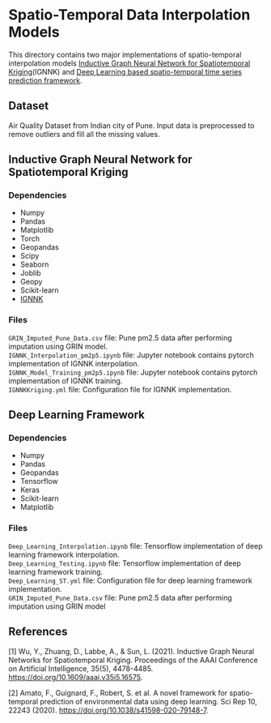 # Spatio-Temporal Data Interpolation Models

This directory contains two major implementations of spatio-temporal interpolation models [Inductive Graph Neural Network for Spatiotemporal Kriging](https://ojs.aaai.org/index.php/AAAI/article/view/16575)(IGNNK) and [Deep Learning based spatio-temporal time series prediction framework](https://www.nature.com/articles/s41598-020-79148-7). 

## Dataset
Air Quality Dataset from Indian city of Pune. Input data is preprocessed to remove outliers and fill all the missing values.


## Inductive Graph Neural Network for Spatiotemporal Kriging


### Dependencies
- Numpy
- Pandas
- Matplotlib
- Torch
- Geopandas
- Scipy
- Seaborn
- Joblib
- Geopy
- Scikit-learn
- [IGNNK](https://github.com/Kaimaoge/IGNNK)

### Files
`GRIN_Imputed_Pune_Data.csv` file: Pune pm2.5 data after performing imputation using GRIN model.\
`IGNNK_Interpolation_pm2p5.ipynb` file: Jupyter notebook contains pytorch implementation of IGNNK interpolation.\
`IGNNK_Model_Training_pm2p5.ipynb` file: Jupyter notebook contains pytorch implementation of IGNNK training.\
`IGNNKKriging.yml` file: Configuration file for IGNNK implementation.

## Deep Learning Framework

### Dependencies
- Numpy
- Pandas
- Geopandas
- Tensorflow
- Keras
- Scikit-learn
- Matplotlib

### Files
`Deep_Learning_Interpolation.ipynb` file: Tensorflow implementation of deep learning framework interpolation.\
`Deep_Learning_Testing.ipynb` file: Tensorflow implementation of deep learning framework training.\
`Deep_Learning_ST.yml` file: Configuration file for deep learning framework implementation.\
`GRIN_Imputed_Pune_Data.csv` file: Pune pm2.5 data after performing imputation using GRIN model



## References
<a id="1">[1]</a> 
Wu, Y., Zhuang, D., Labbe, A., & Sun, L. (2021). Inductive Graph Neural Networks for Spatiotemporal Kriging. Proceedings of the AAAI Conference on Artificial Intelligence, 35(5), 4478-4485. https://doi.org/10.1609/aaai.v35i5.16575.

<a id="1">[2]</a> 
Amato, F., Guignard, F., Robert, S. et al. A novel framework for spatio-temporal prediction of environmental data using deep learning. Sci Rep 10, 22243 (2020). https://doi.org/10.1038/s41598-020-79148-7.
